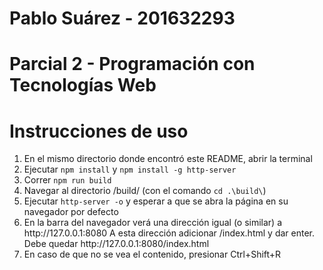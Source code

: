 # Pablo Suárez - 201632293
# Parcial 2 - Programación con Tecnologías Web
# Instrucciones de uso
<ol>
    <li>En el mismo directorio donde encontró este README, abrir la terminal</li>
    <li>Ejecutar <code>npm install</code> y <code>npm install -g http-server</code></li>
    <li>Correr <code>npm run build</code></li>
    <li>Navegar al directorio /build/ (con el comando <code>cd .\build\</code>)</li>
    <li>Ejecutar <code>http-server -o</code> y esperar a que se abra la página en su navegador por defecto</li>
    <li>En la barra del navegador verá una dirección igual (o similar) a http://127.0.0.1:8080 A esta dirección adicionar /index.html y dar enter. Debe quedar http://127.0.0.1:8080/index.html</li>
    <li>En caso de que no se vea el contenido, presionar Ctrl+Shift+R</li>
</ol>